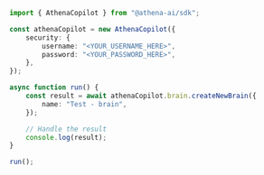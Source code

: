<!-- Start SDK Example Usage [usage] -->
```typescript
import { AthenaCopilot } from "@athena-ai/sdk";

const athenaCopilot = new AthenaCopilot({
    security: {
        username: "<YOUR_USERNAME_HERE>",
        password: "<YOUR_PASSWORD_HERE>",
    },
});

async function run() {
    const result = await athenaCopilot.brain.createNewBrain({
        name: "Test - brain",
    });

    // Handle the result
    console.log(result);
}

run();

```
<!-- End SDK Example Usage [usage] -->